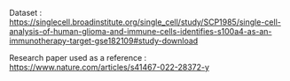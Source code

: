 Dataset : https://singlecell.broadinstitute.org/single_cell/study/SCP1985/single-cell-analysis-of-human-glioma-and-immune-cells-identifies-s100a4-as-an-immunotherapy-target-gse182109#study-download

Research paper used as a reference : https://www.nature.com/articles/s41467-022-28372-y
